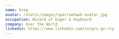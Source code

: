 ```yaml
---
name: Greg
avatar: /static/images/sparrowhawk-avatar.jpg
occupation: Wizard of Eager & Keyboard
company: Over the World
linkedin: https://www.linkedin.com/in/gri-go-riy
---
```

